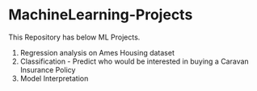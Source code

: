 # MachineLearning-Projects
This Repository has below ML Projects.
1. Regression analysis on Ames Housing dataset
2. Classification - Predict who would be interested in buying a Caravan Insurance Policy
3. Model Interpretation
